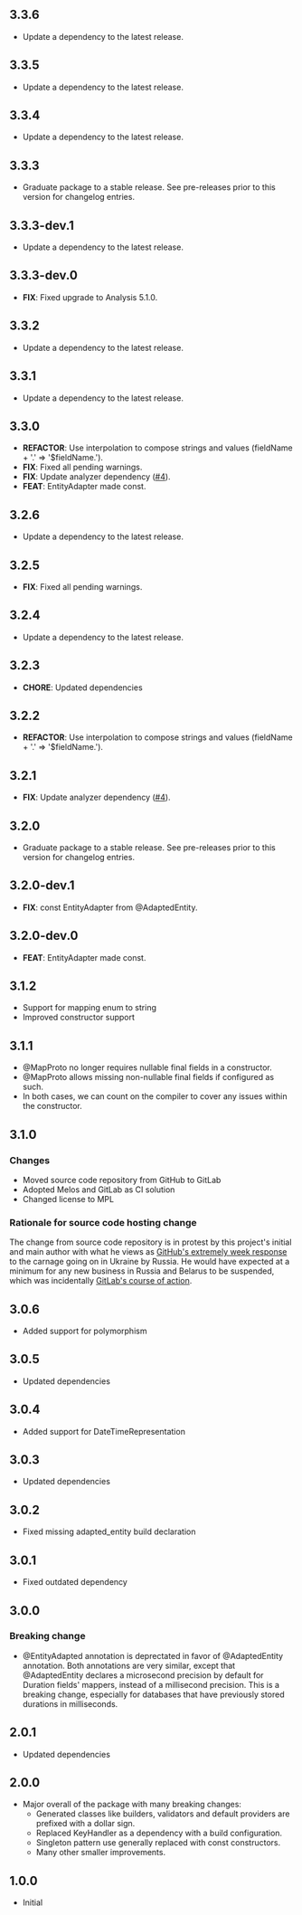 ## 3.3.6

 - Update a dependency to the latest release.

## 3.3.5

 - Update a dependency to the latest release.

## 3.3.4

 - Update a dependency to the latest release.

## 3.3.3

 - Graduate package to a stable release. See pre-releases prior to this version for changelog entries.

## 3.3.3-dev.1

 - Update a dependency to the latest release.

## 3.3.3-dev.0

 - **FIX**: Fixed upgrade to Analysis 5.1.0.

## 3.3.2

 - Update a dependency to the latest release.

## 3.3.1

 - Update a dependency to the latest release.

## 3.3.0

 - **REFACTOR**: Use interpolation to compose strings and values (fieldName + '.' => '$fieldName.').
 - **FIX**: Fixed all pending warnings.
 - **FIX**: Update analyzer dependency ([#4](https://gitlab.com/ruicraveiro/dart_framework/-/issues/4)).
 - **FEAT**: EntityAdapter made const.

## 3.2.6

 - Update a dependency to the latest release.

## 3.2.5

 - **FIX**: Fixed all pending warnings.

## 3.2.4

 - Update a dependency to the latest release.

## 3.2.3

 - **CHORE**: Updated dependencies

## 3.2.2

 - **REFACTOR**: Use interpolation to compose strings and values (fieldName + '.' => '$fieldName.').

## 3.2.1

 - **FIX**: Update analyzer dependency ([#4](https://gitlab.com/ruicraveiro/dart_framework/-/issues/4)).

## 3.2.0

 - Graduate package to a stable release. See pre-releases prior to this version for changelog entries.

## 3.2.0-dev.1

 - **FIX**: const EntityAdapter from @AdaptedEntity.

## 3.2.0-dev.0

 - **FEAT**: EntityAdapter made const.

## 3.1.2
 - Support for mapping enum to string
 - Improved constructor support

## 3.1.1
 - @MapProto no longer requires nullable final fields in a constructor.
 - @MapProto allows missing non-nullable final fields if configured as such.
 - In both cases, we can count on the compiler to cover any issues within the constructor.


## 3.1.0

### Changes
- Moved source code repository from GitHub to GitLab
- Adopted Melos and GitLab as CI solution
- Changed license to MPL

### Rationale for source code hosting change

The change from source code repository is in protest by this project's initial and main author with what he views as [GitHub's extremely week response](https://github.blog/2022-03-02-our-response-to-the-war-in-ukraine/) to the carnage going on in Ukraine by Russia. He would have expected at a minimum for any new business in Russia and Belarus to be suspended, which was incidentally [GitLab's course of action](https://about.gitlab.com/blog/2022/03/11/gitlab-actions-to-date-regarding-russian-invasion-of-ukraine/#suspending-new-business-in-russia-and-belarus).

## 3.0.6

- Added support for polymorphism

## 3.0.5

- Updated dependencies

## 3.0.4

- Added support for DateTimeRepresentation

## 3.0.3

- Updated dependencies

## 3.0.2

- Fixed missing adapted_entity build declaration

## 3.0.1

- Fixed outdated dependency

## 3.0.0

### Breaking change
- @EntityAdapted annotation is deprectated in favor of @AdaptedEntity annotation.
Both annotations are very similar, except that @AdaptedEntity declares a microsecond precision by default for 
Duration fields' mappers, instead of a millisecond precision. This is a breaking change, especially 
for databases that have previously stored durations in milliseconds.

## 2.0.1

- Updated dependencies

## 2.0.0

- Major overall of the package with many breaking changes:
    - Generated classes like builders, validators and default providers are prefixed with a dollar sign.
    - Replaced KeyHandler as a dependency with a build configuration.
    - Singleton pattern use generally replaced with const constructors.
    - Many other smaller improvements.

## 1.0.0

- Initial